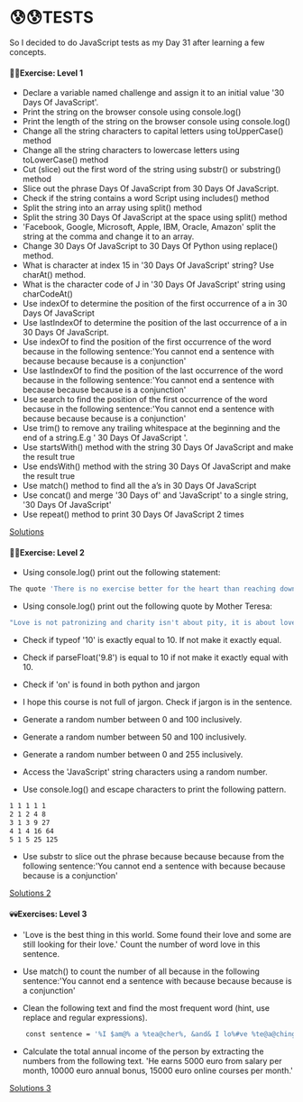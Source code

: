 # 😰😰TESTS

So I decided to do JavaScript tests as my Day 31 after learning a few concepts.


#### 🤡🤡Exercise: Level 1

- Declare a variable named challenge and assign it to an initial value '30 Days Of JavaScript'.
- Print the string on the browser console using console.log()
- Print the length of the string on the browser console using console.log()
- Change all the string characters to capital letters using toUpperCase() method
- Change all the string characters to lowercase letters using toLowerCase() method
- Cut (slice) out the first word of the string using substr() or substring() method
- Slice out the phrase Days Of JavaScript from 30 Days Of JavaScript.
- Check if the string contains a word Script using includes() method
- Split the string into an array using split() method
- Split the string 30 Days Of JavaScript at the space using split() method
- 'Facebook, Google, Microsoft, Apple, IBM, Oracle, Amazon' split the string at the comma and change it to an array.
- Change 30 Days Of JavaScript to 30 Days Of Python using replace() method.
- What is character at index 15 in '30 Days Of JavaScript' string? Use charAt() method.
- What is the character code of J in '30 Days Of JavaScript' string using charCodeAt()
- Use indexOf to determine the position of the first occurrence of a in 30 Days Of JavaScript
- Use lastIndexOf to determine the position of the last occurrence of a in 30 Days Of JavaScript.
- Use indexOf to find the position of the first occurrence of the word because in the following sentence:'You cannot end a sentence with because because because is a conjunction'
- Use lastIndexOf to find the position of the last occurrence of the word because in the following sentence:'You cannot end a sentence with because because because is a conjunction'
- Use search to find the position of the first occurrence of the word because in the following sentence:'You cannot end a sentence with because because because is a conjunction'
- Use trim() to remove any trailing whitespace at the beginning and the end of a string.E.g ' 30 Days Of JavaScript '.
- Use startsWith() method with the string 30 Days Of JavaScript and make the result true
- Use endsWith() method with the string 30 Days Of JavaScript and make the result true
- Use match() method to find all the a’s in 30 Days Of JavaScript
- Use concat() and merge '30 Days of' and 'JavaScript' to a single string, '30 Days Of JavaScript'
- Use repeat() method to print 30 Days Of JavaScript 2 times

[Solutions](./level1.js)

#### 🤒🤒Exercise: Level 2

- Using console.log() print out the following statement:
```sh
The quote 'There is no exercise better for the heart than reaching down and lifting people up.' by John Holmes teaches us to help one another.
```
- Using console.log() print out the following quote by Mother Teresa:
```sh
"Love is not patronizing and charity isn't about pity, it is about love. Charity and love are the same -- with charity you give love, so don't just give money but reach out your hand instead."
```
- Check if typeof '10' is exactly equal to 10. If not make it exactly equal.

- Check if parseFloat('9.8') is equal to 10 if not make it exactly equal with 10.

- Check if 'on' is found in both python and jargon
- I hope this course is not full of jargon. Check if jargon is in the sentence.

- Generate a random number between 0 and 100 inclusively.

- Generate a random number between 50 and 100 inclusively.

- Generate a random number between 0 and 255 inclusively.

- Access the 'JavaScript' string characters using a random number.

- Use console.log() and escape characters to print the following pattern.
```sh
1 1 1 1 1
2 1 2 4 8
3 1 3 9 27
4 1 4 16 64
5 1 5 25 125
```
- Use substr to slice out the phrase because because because from the following sentence:'You cannot end a sentence with because because because is a conjunction'

[Solutions 2](./level2.js)
#### 💀💀Exercises: Level 3

- 'Love is the best thing in this world. Some found their love and some are still looking for their love.' Count the number of word love in this sentence.

- Use match() to count the number of all because in the following sentence:'You cannot end a sentence with because because because is a conjunction'

- Clean the following text and find the most frequent word (hint, use replace and regular expressions).
```sh
    const sentence = '%I $am@% a %tea@cher%, &and& I lo%#ve %te@a@ching%;. The@re $is no@th@ing; &as& mo@re rewarding as educa@ting &and& @emp%o@weri@ng peo@ple. ;I found tea@ching m%o@re interesting tha@n any ot#her %jo@bs. %Do@es thi%s mo@tiv#ate yo@u to be a tea@cher!? %Th#is 30#Days&OfJavaScript &is al@so $the $resu@lt of &love& of tea&ching'
```
- Calculate the total annual income of the person by extracting the numbers from the following text. 'He earns 5000 euro from salary per month, 10000 euro annual bonus, 15000 euro online courses per month.'

[Solutions 3](./level3.js)

